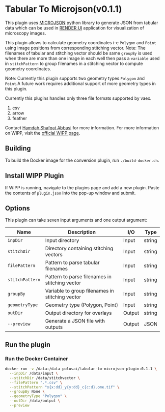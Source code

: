 # Tabular To Microjson(v0.1.1)

This plugin uses [MICROJSON](https://github.com/bengtl/microjson/tree/dev) python library to generate JSON from tabular data which can be used in
[RENDER UI](https://render.ci.ncats.io/?imageUrl=https://files.scb-ncats.io/pyramids/Idr0033/precompute/41744/x(00-15)_y(01-24)_p0(1-9)_c(1-5)/)
application for visualization of microscopy images.

This plugin allows to calculate geometry coordinates i-e `Polygon` and `Point` using image positions from corresponding stitching vector.
Note: The filenames of tabular and stitching vector should be same
`groupBy` is used when there are more than one image in each well then pass a `variable` used in `stitchPattern` to group filenames in a stitching vector to compute geometry coordinates.

Note: Currently this plugin supports two geometry types `Polygon` and `Point`.A future work requires additional support of more geometry types in this plugin.

Currently this plugins handles only three file formats supported by vaex.
1. csv
2. arrow
3. feather


Contact [Hamdah Shafqat Abbasi](mailto:hamdahshafqat.abbasi@nih.gov) for more information.
For more information on WIPP, visit the
[official WIPP page](https://isg.nist.gov/deepzoomweb/software/wipp).

## Building

To build the Docker image for the conversion plugin, run
`./build-docker.sh`.

## Install WIPP Plugin

If WIPP is running, navigate to the plugins page and add a new plugin. Paste the
contents of `plugin.json` into the pop-up window and submit.

## Options

This plugin can take seven input arguments and one output argument:

| Name              | Description                                           | I/O    | Type         |
|-------------------|-------------------------------------------------------|--------|--------------|
| `inpDir`          | Input directory                                       | Input  | string         |
| `stitchDir`       | Directory containing stitching vectors                | Input  | string         |
| `filePattern`     | Pattern to parse tabular filenames                    | Input  | string       |
| `stitchPattern`   | Pattern to parse filenames in stitching vector        | Input  | string       |
| `groupBy`         | Variable to group filenames in  stitching vector | Input  | string       |
| `geometryType`    | Geometry type (Polygon, Point)                        | Input  | string       |
| `outDir`          | Output directory for overlays                         | Output | string       |
| `--preview`      | Generate a JSON file with outputs                     | Output | JSON            |

## Run the plugin

### Run the Docker Container

```bash
docker run -v /data:/data polusai/tabular-to-microjson-plugin:0.1.1 \
  --inpDir /data/input \
  --stitchDir /data/stitchvector \
  --filePattern ".*.csv" \
  --stitchPattern "x{x:dd}_y{y:dd}_c{c:d}.ome.tif" \
  --groupBy None \
  --geometryType "Polygon" \
  --outDir /data/output \
  --preview
```
